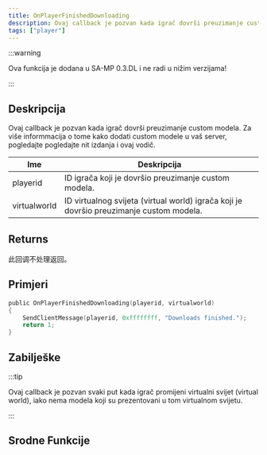 ```yaml
---
title: OnPlayerFinishedDownloading
description: Ovaj callback je pozvan kada igrač dovrši preuzimanje custom modela.
tags: ["player"]
---
```


:::warning

Ova funkcija je dodana u SA-MP 0.3.DL i ne radi u nižim verzijama!

:::

## Deskripcija

Ovaj callback je pozvan kada igrač dovrši preuzimanje custom modela. Za više informmacija o tome kako dodati custom modele u vaš server, pogledajte pogledajte nit izdanja i ovaj vodič.

| Ime          | Deskripcija                                                                             |
| ------------ | --------------------------------------------------------------------------------------- |
| playerid     | ID igrača koji je dovršio preuzimanje custom modela.                                    |
| virtualworld | ID virtualnog svijeta (virtual world) igrača koji je dovršio preuzimanje custom modela. |

## Returns

此回调不处理返回。

## Primjeri

```c
public OnPlayerFinishedDownloading(playerid, virtualworld)
{
    SendClientMessage(playerid, 0xffffffff, "Downloads finished.");
    return 1;
}
```

## Zabilješke

:::tip

Ovaj callback je pozvan svaki put kada igrač promijeni virtualni svijet (virtual world), iako nema modela koji su prezentovani u tom virtualnom svijetu.

:::

## Srodne Funkcije
